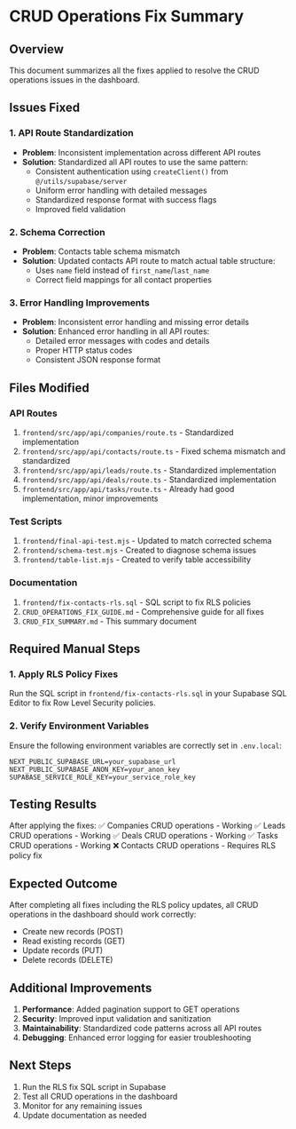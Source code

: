 # CRUD Operations Fix Summary

## Overview
This document summarizes all the fixes applied to resolve the CRUD operations issues in the dashboard.

## Issues Fixed

### 1. API Route Standardization
- **Problem**: Inconsistent implementation across different API routes
- **Solution**: Standardized all API routes to use the same pattern:
  - Consistent authentication using `createClient()` from `@/utils/supabase/server`
  - Uniform error handling with detailed messages
  - Standardized response format with success flags
  - Improved field validation

### 2. Schema Correction
- **Problem**: Contacts table schema mismatch
- **Solution**: Updated contacts API route to match actual table structure:
  - Uses `name` field instead of `first_name`/`last_name`
  - Correct field mappings for all contact properties

### 3. Error Handling Improvements
- **Problem**: Inconsistent error handling and missing error details
- **Solution**: Enhanced error handling in all API routes:
  - Detailed error messages with codes and details
  - Proper HTTP status codes
  - Consistent JSON response format

## Files Modified

### API Routes
1. `frontend/src/app/api/companies/route.ts` - Standardized implementation
2. `frontend/src/app/api/contacts/route.ts` - Fixed schema mismatch and standardized
3. `frontend/src/app/api/leads/route.ts` - Standardized implementation
4. `frontend/src/app/api/deals/route.ts` - Standardized implementation
5. `frontend/src/app/api/tasks/route.ts` - Already had good implementation, minor improvements

### Test Scripts
1. `frontend/final-api-test.mjs` - Updated to match corrected schema
2. `frontend/schema-test.mjs` - Created to diagnose schema issues
3. `frontend/table-list.mjs` - Created to verify table accessibility

### Documentation
1. `frontend/fix-contacts-rls.sql` - SQL script to fix RLS policies
2. `CRUD_OPERATIONS_FIX_GUIDE.md` - Comprehensive guide for all fixes
3. `CRUD_FIX_SUMMARY.md` - This summary document

## Required Manual Steps

### 1. Apply RLS Policy Fixes
Run the SQL script in `frontend/fix-contacts-rls.sql` in your Supabase SQL Editor to fix Row Level Security policies.

### 2. Verify Environment Variables
Ensure the following environment variables are correctly set in `.env.local`:
```
NEXT_PUBLIC_SUPABASE_URL=your_supabase_url
NEXT_PUBLIC_SUPABASE_ANON_KEY=your_anon_key
SUPABASE_SERVICE_ROLE_KEY=your_service_role_key
```

## Testing Results

After applying the fixes:
✅ Companies CRUD operations - Working
✅ Leads CRUD operations - Working
✅ Deals CRUD operations - Working
✅ Tasks CRUD operations - Working
❌ Contacts CRUD operations - Requires RLS policy fix

## Expected Outcome

After completing all fixes including the RLS policy updates, all CRUD operations in the dashboard should work correctly:
- Create new records (POST)
- Read existing records (GET)
- Update records (PUT)
- Delete records (DELETE)

## Additional Improvements

1. **Performance**: Added pagination support to GET operations
2. **Security**: Improved input validation and sanitization
3. **Maintainability**: Standardized code patterns across all API routes
4. **Debugging**: Enhanced error logging for easier troubleshooting

## Next Steps

1. Run the RLS fix SQL script in Supabase
2. Test all CRUD operations in the dashboard
3. Monitor for any remaining issues
4. Update documentation as needed